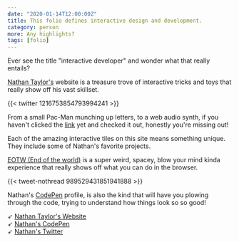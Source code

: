 ```yaml
---
date: "2020-01-14T12:00:00Z"
title: This folio defines interactive design and development.
category: person
more: Any highlights?
tags: [folio]
---
```


Ever see the title "interactive developer" and wonder what that really entails?

[Nathan Taylor's](https://nathan.tokyo/) website is a treasure trove of interactive tricks and toys that really show off his vast skillset.

{{< twitter 1216753854793994241 >}}

From a small Pac-Man munching up letters, to a web audio synth, if you haven't clicked the [link](https://nathan.tokyo/) yet and checked it out, honestly you're missing out!

<!--more-->

Each of the amazing interactive tiles on this site means something unique. They include some of Nathan's favorite projects.

[EOTW (End of the world)](http://eotw.nathan.tokyo/) is a super weird, spacey, blow your mind kinda experience that really shows off what you can do in the browser.

{{< tweet-nothread 989529431851941888 >}}

Nathan's [CodePen](https://codepen.io/nathantaylor) profile, is also the kind that will have you plowing through the code, trying to understand how things look so so good!

➶ [Nathan Taylor's Website](https://nathan.tokyo/)  
➶ [Nathan's CodePen](https://codepen.io/nathantaylor)  
➶ [Nathan's Twitter](https://twitter.com/nathantokyo)
